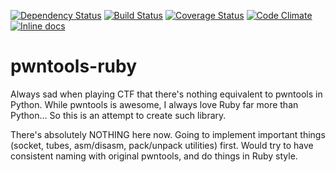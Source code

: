 [![Dependency Status](https://gemnasium.com/peter50216/pwntools-ruby.svg)](https://gemnasium.com/peter50216/pwntools-ruby)
[![Build Status](https://travis-ci.org/peter50216/pwntools-ruby.svg?branch=master)](https://travis-ci.org/peter50216/pwntools-ruby)
[![Coverage Status](https://coveralls.io/repos/github/peter50216/pwntools-ruby/badge.svg?branch=master)](https://coveralls.io/github/peter50216/pwntools-ruby?branch=master)
[![Code Climate](https://codeclimate.com/github/peter50216/pwntools-ruby/badges/gpa.svg)](https://codeclimate.com/github/peter50216/pwntools-ruby)
[![Inline docs](http://inch-ci.org/github/peter50216/pwntools-ruby.svg)](http://inch-ci.org/github/peter50216/pwntools-ruby)

# pwntools-ruby

Always sad when playing CTF that there's nothing equivalent to pwntools in Python.
While pwntools is awesome, I always love Ruby far more than Python...
So this is an attempt to create such library.

There's absolutely NOTHING here now.
Going to implement important things (socket, tubes, asm/disasm, pack/unpack utilities) first.
Would try to have consistent naming with original pwntools, and do things in Ruby style.
